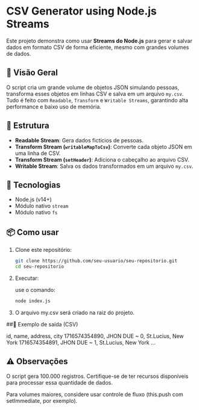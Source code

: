 # CSV Generator using Node.js Streams

Este projeto demonstra como usar **Streams do Node.js** para gerar e salvar dados em formato CSV de forma eficiente, mesmo com grandes volumes de dados.

## 🚀 Visão Geral

O script cria um grande volume de objetos JSON simulando pessoas, transforma esses objetos em linhas CSV e salva em um arquivo `my.csv`. Tudo é feito com `Readable`, `Transform` e `Writable Streams`, garantindo alta performance e baixo uso de memória.

## 📂 Estrutura

- **Readable Stream**: Gera dados fictícios de pessoas.
- **Transform Stream (`writableMapToCsv`)**: Converte cada objeto JSON em uma linha de CSV.
- **Transform Stream (`setHeader`)**: Adiciona o cabeçalho ao arquivo CSV.
- **Writable Stream**: Salva os dados transformados em um arquivo `my.csv`.

## 🧱 Tecnologias

- Node.js (v14+)
- Módulo nativo `stream`
- Módulo nativo `fs`

## 📦 Como usar

1. Clone este repositório:
   ```bash
   git clone https://github.com/seu-usuario/seu-repositorio.git
   cd seu-repositorio
   ```

2. Executar:
   
   use o comando:
   ```bash
   node index.js
   ```

3. O arquivo my.csv será criado na raiz do projeto.

##📝 Exemplo de saída (CSV)

   id, name, address, city
   1716574354890, JHON DUE ~ 0, St.Lucius, New York
   1716574354891, JHON DUE ~ 1, St.Lucius, New York
   ...
## ⚠️ Observações
   O script gera 100.000 registros. Certifique-se de ter recursos disponíveis para processar essa quantidade de dados.
   
   Para volumes maiores, considere usar controle de fluxo (this.push com setImmediate, por exemplo).

